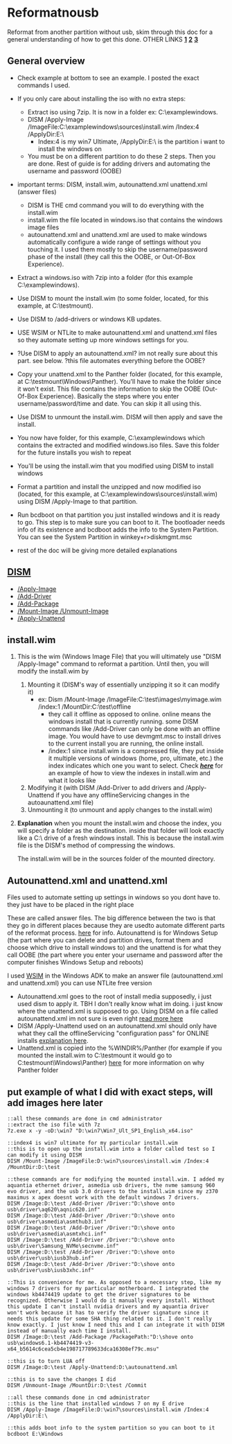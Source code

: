 # Reformatnousb
Reformat from another partition without usb, skim through this doc for a general understanding of how to get this done.
OTHER LINKS [**1**](https://github.com/iidanL/InstallWindowsWithoutUSB/blob/main/Install%20Windows.bat) [**2**](https://superuser.com/questions/193912/install-windows-7-x64-from-a-separate-partition-on-same-hard-drive-no-dvd-usb) [**3**](https://www.tenforums.com/tutorials/84331-apply-windows-image-using-dism-instead-clean-install.html)

## General overview
* Check example at bottom to see an example. I posted the exact commands I used.
* If you only care about installing the iso with no extra steps:
  * Extract iso using 7zip. It is now in a folder ex: C:\examplewindows.
  * DISM /Apply-Image /ImageFile:C:\examplewindows\sources\install.wim /Index:4 /ApplyDir:E:\
    * Index:4 is my win7 Ultimate, /ApplyDir:E:\ is the partition i want to install the windows on
  * You must be on a different partition to do these 2 steps. Then you are done. Rest of guide is for adding drivers and automating the username and password (OOBE)

* important terms: DISM, install.wim, autounattend.xml unattend.xml (answer files)
  * DISM is THE cmd command you will to do everything with the install.wim  
  * install.wim the file located in windows.iso that contains the windows image files
  * autounattend.xml and unattend.xml are used to make windows automatically configure a wide range of settings without you touching it. I used them mostly to skip the username/password phase of the install (they call this the OOBE, or Out-Of-Box Experience).
* Extract a windows.iso with 7zip into a folder (for this example C:\examplewindows). 
* Use DISM to mount the install.wim (to some folder, located, for this example, at C:\testmount). 
* Use DISM to /add-drivers or windows KB updates.
* USE WSIM or NTLite to make autounattend.xml and unattend.xml files so they automate setting up more windows settings for you.
* ?Use DISM to apply an autounattend.xml? im not really sure about this part. see below. ?this file automates everything before the OOBE?  
* Copy your unattend.xml to the Panther folder (located, for this example, at C:\testmount\Windows\Panther). You'll have to make the folder since it won't exist. This file contains the information to skip the OOBE (Out-Of-Box Experience). Basically the steps where you enter username/password/time and date. You can skip it all using this.
* Use DISM to unmount the install.wim. DISM will then apply and save the install.
* You now have folder, for this example, C:\examplewindows which contains the extracted and modified windows.iso files. Save this folder for the future installs you wish to repeat
* You'll be using the install.wim that you modified using DISM to install windows
* Format a partition and install the unzipped and now modified iso (located, for this example, at C:\examplewindows\sources\install.wim) using DISM /Apply-Image to that partition.
* Run bcdboot on that partition you just installed windows and it is ready to go. This step is to make sure you can boot to it. The bootloader needs info of its existence and bcdboot adds the info to the System Partition. You can see the System Partition in winkey+r>diskmgmt.msc

* rest of the doc will be giving more detailed explanations

## [DISM](https://docs.microsoft.com/en-us/windows-hardware/manufacture/desktop/what-is-dism?view=windows-11)
* [/Apply-Image](https://docs.microsoft.com/en-us/windows-hardware/manufacture/desktop/dism-image-management-command-line-options-s14?view=windows-11#apply-image)
* [/Add-Driver](https://docs.microsoft.com/en-us/windows-hardware/manufacture/desktop/add-and-remove-drivers-to-an-offline-windows-image?view=windows-11)
* [/Add-Package](https://docs.microsoft.com/en-us/windows-hardware/manufacture/desktop/dism-operating-system-package-servicing-command-line-options?view=windows-11#add-package)
* [/Mount-Image /Unmount-Image](https://docs.microsoft.com/en-us/windows-hardware/manufacture/desktop/mount-and-modify-a-windows-image-using-dism?view=windows-11)
* [/Apply-Unattend](https://docs.microsoft.com/en-us/windows-hardware/manufacture/desktop/dism-unattended-servicing-command-line-options?view=windows-11#apply-unattend)

## install.wim
  1. This is the wim (Windows Image File) that you will ultimately use "DISM /Apply-Image" command to reformat a partition. Until then, you will modify the install.wim by
     1. Mounting it (DISM's way of essentially unzipping it so it can modify it)
        * ex: Dism /Mount-Image /ImageFile:C:\test\images\myimage.wim /index:1 /MountDir:C:\test\offline
          * they call it offline as opposed to online. online means the windows install that is currently running. some DISM commands like /Add-Driver can only be done with an offline image. You would have to use devmgmt.msc to install drives to the current install you are running, the online install.
          * /index:1 since install.wim is a compressed file, they put inside it multiple versions of windows (home, pro, ultimate, etc.) the index indicates which one you want to select. Check [**_here_**](https://www.tenforums.com/general-support/162980-what-index-number-how-do-i-find-thank-you-post2000764.html?s=ab6904756d100e190fc1593666d2cc3d#post2000764) for an example of how to view the indexes in install.wim and what it looks like
     2. Modifying it (with DISM /Add-Driver to add drivers and /Apply-Unattend if you have any offlineServicing changes in the autoaunattend.xml file)
     3. Unmounting it (to unmount and apply changes to the install.wim)

  2. **Explanation**  when you mount the install.wim and choose the index, you will specify a folder as the destination. inside that folder will look exactly like a C:\ drive of a fresh windows install. This is because the install.wim file is the DISM's method of compressing the windows.

     The install.wim will be in the sources folder of the mounted directory.

## Autounattend.xml and unattend.xml

Files used to automate setting up settings in windows so you dont have to. they just have to be placed in the right place

These are called answer files. The big difference between the two is that they go in different places because they are usedto automate different parts of the reformat process. [here](https://win10.guru/answer-file-autounattend-xml-or-unattend-xml/) for info. Autounattend is for Windows Setup (the part where you can delete and partition drives, format them and choose which drive to install windows to) and the unattend is for what they call OOBE (the part where you enter your username and password after the computer finishes Windows Setup and reboots)

I used [WSIM](https://docs.microsoft.com/en-us/windows-hardware/customize/desktop/wsim/windows-system-image-manager-technical-reference) in the Windows ADK to make an answer file (autounattend.xml and unattend.xml) you can use NTLite free version

* Autounattend.xml goes to the root of install media supposedly, i just used dism to apply it. TBH I don't really know what im doing. i just know where the unattend.xml is supposed to go. Using DISM on a file called autounattend.xml im not sure is even right [read more here](https://docs.microsoft.com/en-us/windows-hardware/manufacture/desktop/dism-unattended-servicing-command-line-options?view=windows-11)
* DISM /Apply-Unattend used on an autounattend.xml should only have what they call the offlineServicing "configuration pass" for ONLINE installs [explanation here](https://docs.microsoft.com/en-us/windows-hardware/manufacture/desktop/how-configuration-passes-work?view=windows-11).
* Unattend.xml is copied into the %WINDIR%/Panther (for example if you mounted the install.wim to C:\testmount it would go to C:testmount\Windows\Panther)
  [here](https://docs.microsoft.com/en-us/windows-hardware/manufacture/desktop/windows-setup-automation-overview?view=windows-11#implicit-answer-file-search-order) for more information on why Panther folder

## put example of what I did with exact steps, will add images here later
```
::all these commands are done in cmd administrator
::extract the iso file with 7z
7z.exe x -y -oD:\win7 "D:\win7\Win7_Ult_SP1_English_x64.iso"

::index4 is win7 ultimate for my particular install.wim
::this is to open up the install.wim into a folder called test so I can modify it using DISM
DISM /Mount-Image /ImageFile:D:\win7\sources\install.wim /Index:4 /MountDir:D:\test

::these commands are for modifying the mounted install.wim. I added my aquantia ethernet driver, asmedia usb drivers, the nvme samsung 960 evo driver, and the usb 3.0 drivers to the install.wim since my z370 maximus x apex doesnt work with the default windows 7 drivers.
DISM /Image:D:\test /Add-Driver /Driver:"D:\shove onto usb\driver\aq620\aqnic620.inf"
DISM /Image:D:\test /Add-Driver /Driver:"D:\shove onto usb\driver\asmedia\asmthub3.inf"
DISM /Image:D:\test /Add-Driver /Driver:"D:\shove onto usb\driver\asmedia\asmtxhci.inf"
DISM /Image:D:\test /Add-Driver /Driver:"D:\shove onto usb\driver\Samsung_NVMe\secnvme.inf"
DISM /Image:D:\test /Add-Driver /Driver:"D:\shove onto usb\driver\usb\iusb3hub.inf"
DISM /Image:D:\test /Add-Driver /Driver:"D:\shove onto usb\driver\usb\iusb3xhc.inf"

::This is convenience for me. As opposed to a necessary step, like my windows 7 drivers for my particular motherboard. I integrated the windows kb4474419 update to get the driver signatures to be recognized. Otherwise I would do it manually every install. Without this update I can't install nvidia drivers and my aquantia driver won't work because it has to verify the driver signature since it needs this update for some SHA thing related to it. I don't really know exactly. I just know I need this and I can integrate it with DISM instead of manually each time I install.
DISM /Image:D:\test /Add-Package /PackagePath:"D:\shove onto usb\windows6.1-kb4474419-v3-x64_b5614c6cea5cb4e198717789633dca16308ef79c.msu"

::this is to turn LUA off
DISM /Image:D:\test /Apply-Unattend:D:\autounattend.xml

::this is to save the changes I did
DISM /Unmount-Image /MountDir:D:\test /Commit
```
```
::all these commands done in cmd administrator
::this is the line that installed windows 7 on my E drive
DISM /Apply-Image /ImageFile:D:\win7\sources\install.wim /Index:4 /ApplyDir:E:\

::this adds boot info to the system partition so you can boot to it
bcdboot E:\Windows
```
